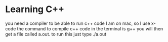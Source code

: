 # Learning C++

you need a compiler to be able to run c++ code
I am on mac, so I use x-code 
  the command to compile c++ code in the terminal is g++
  you will then get a file called a.out. to run this just type ./a.out
